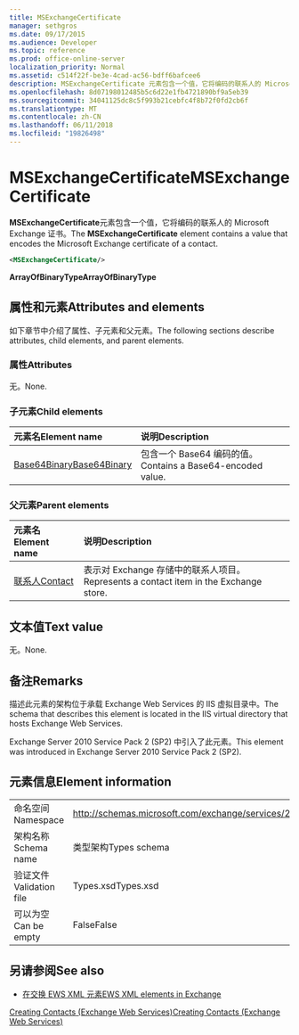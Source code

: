 ```yaml
---
title: MSExchangeCertificate
manager: sethgros
ms.date: 09/17/2015
ms.audience: Developer
ms.topic: reference
ms.prod: office-online-server
localization_priority: Normal
ms.assetid: c514f22f-be3e-4cad-ac56-bdff6bafcee6
description: MSExchangeCertificate 元素包含一个值，它将编码的联系人的 Microsoft Exchange 证书。
ms.openlocfilehash: 8d07198012485b5c6d22e1fb4721890bf9a5eb39
ms.sourcegitcommit: 34041125dc8c5f993b21cebfc4f8b72f0fd2cb6f
ms.translationtype: MT
ms.contentlocale: zh-CN
ms.lasthandoff: 06/11/2018
ms.locfileid: "19826498"
---
```

# <a name="msexchangecertificate"></a><span data-ttu-id="f86ad-103">MSExchangeCertificate</span><span class="sxs-lookup"><span data-stu-id="f86ad-103">MSExchangeCertificate</span></span>

<span data-ttu-id="f86ad-104">**MSExchangeCertificate**元素包含一个值，它将编码的联系人的 Microsoft Exchange 证书。</span><span class="sxs-lookup"><span data-stu-id="f86ad-104">The **MSExchangeCertificate** element contains a value that encodes the Microsoft Exchange certificate of a contact.</span></span> 
  
```XML
<MSExchangeCertificate/>
```

 <span data-ttu-id="f86ad-105">**ArrayOfBinaryType**</span><span class="sxs-lookup"><span data-stu-id="f86ad-105">**ArrayOfBinaryType**</span></span>
## <a name="attributes-and-elements"></a><span data-ttu-id="f86ad-106">属性和元素</span><span class="sxs-lookup"><span data-stu-id="f86ad-106">Attributes and elements</span></span>

<span data-ttu-id="f86ad-107">如下章节中介绍了属性、子元素和父元素。</span><span class="sxs-lookup"><span data-stu-id="f86ad-107">The following sections describe attributes, child elements, and parent elements.</span></span>
  
### <a name="attributes"></a><span data-ttu-id="f86ad-108">属性</span><span class="sxs-lookup"><span data-stu-id="f86ad-108">Attributes</span></span>

<span data-ttu-id="f86ad-109">无。</span><span class="sxs-lookup"><span data-stu-id="f86ad-109">None.</span></span>
  
### <a name="child-elements"></a><span data-ttu-id="f86ad-110">子元素</span><span class="sxs-lookup"><span data-stu-id="f86ad-110">Child elements</span></span>

|<span data-ttu-id="f86ad-111">**元素名**</span><span class="sxs-lookup"><span data-stu-id="f86ad-111">**Element name**</span></span>|<span data-ttu-id="f86ad-112">**说明**</span><span class="sxs-lookup"><span data-stu-id="f86ad-112">**Description**</span></span>|
|:-----|:-----|
|[<span data-ttu-id="f86ad-113">Base64Binary</span><span class="sxs-lookup"><span data-stu-id="f86ad-113">Base64Binary</span></span>](base64binary.md) <br/> |<span data-ttu-id="f86ad-114">包含一个 Base64 编码的值。</span><span class="sxs-lookup"><span data-stu-id="f86ad-114">Contains a Base64-encoded value.</span></span>  <br/> |
   
### <a name="parent-elements"></a><span data-ttu-id="f86ad-115">父元素</span><span class="sxs-lookup"><span data-stu-id="f86ad-115">Parent elements</span></span>

|<span data-ttu-id="f86ad-116">**元素名**</span><span class="sxs-lookup"><span data-stu-id="f86ad-116">**Element name**</span></span>|<span data-ttu-id="f86ad-117">**说明**</span><span class="sxs-lookup"><span data-stu-id="f86ad-117">**Description**</span></span>|
|:-----|:-----|
|[<span data-ttu-id="f86ad-118">联系人</span><span class="sxs-lookup"><span data-stu-id="f86ad-118">Contact</span></span>](contact.md) <br/> |<span data-ttu-id="f86ad-119">表示对 Exchange 存储中的联系人项目。</span><span class="sxs-lookup"><span data-stu-id="f86ad-119">Represents a contact item in the Exchange store.</span></span>  <br/> |
   
## <a name="text-value"></a><span data-ttu-id="f86ad-120">文本值</span><span class="sxs-lookup"><span data-stu-id="f86ad-120">Text value</span></span>

<span data-ttu-id="f86ad-121">无。</span><span class="sxs-lookup"><span data-stu-id="f86ad-121">None.</span></span>
  
## <a name="remarks"></a><span data-ttu-id="f86ad-122">备注</span><span class="sxs-lookup"><span data-stu-id="f86ad-122">Remarks</span></span>

<span data-ttu-id="f86ad-123">描述此元素的架构位于承载 Exchange Web Services 的 IIS 虚拟目录中。</span><span class="sxs-lookup"><span data-stu-id="f86ad-123">The schema that describes this element is located in the IIS virtual directory that hosts Exchange Web Services.</span></span>
  
<span data-ttu-id="f86ad-124">Exchange Server 2010 Service Pack 2 (SP2) 中引入了此元素。</span><span class="sxs-lookup"><span data-stu-id="f86ad-124">This element was introduced in Exchange Server 2010 Service Pack 2 (SP2).</span></span>
  
## <a name="element-information"></a><span data-ttu-id="f86ad-125">元素信息</span><span class="sxs-lookup"><span data-stu-id="f86ad-125">Element information</span></span>

|||
|:-----|:-----|
|<span data-ttu-id="f86ad-126">命名空间</span><span class="sxs-lookup"><span data-stu-id="f86ad-126">Namespace</span></span>  <br/> |http://schemas.microsoft.com/exchange/services/2006/types  <br/> |
|<span data-ttu-id="f86ad-127">架构名称</span><span class="sxs-lookup"><span data-stu-id="f86ad-127">Schema name</span></span>  <br/> |<span data-ttu-id="f86ad-128">类型架构</span><span class="sxs-lookup"><span data-stu-id="f86ad-128">Types schema</span></span>  <br/> |
|<span data-ttu-id="f86ad-129">验证文件</span><span class="sxs-lookup"><span data-stu-id="f86ad-129">Validation file</span></span>  <br/> |<span data-ttu-id="f86ad-130">Types.xsd</span><span class="sxs-lookup"><span data-stu-id="f86ad-130">Types.xsd</span></span>  <br/> |
|<span data-ttu-id="f86ad-131">可以为空</span><span class="sxs-lookup"><span data-stu-id="f86ad-131">Can be empty</span></span>  <br/> |<span data-ttu-id="f86ad-132">False</span><span class="sxs-lookup"><span data-stu-id="f86ad-132">False</span></span>  <br/> |
   
## <a name="see-also"></a><span data-ttu-id="f86ad-133">另请参阅</span><span class="sxs-lookup"><span data-stu-id="f86ad-133">See also</span></span>



- [<span data-ttu-id="f86ad-134">在交换 EWS XML 元素</span><span class="sxs-lookup"><span data-stu-id="f86ad-134">EWS XML elements in Exchange</span></span>](ews-xml-elements-in-exchange.md)


[<span data-ttu-id="f86ad-135">Creating Contacts (Exchange Web Services)</span><span class="sxs-lookup"><span data-stu-id="f86ad-135">Creating Contacts (Exchange Web Services)</span></span>](http://msdn.microsoft.com/library/4845917e-70d1-481c-bbd7-011ec6571789%28Office.15%29.aspx)

